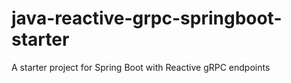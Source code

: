 # java-reactive-grpc-springboot-starter
A starter project for Spring Boot with Reactive gRPC endpoints
